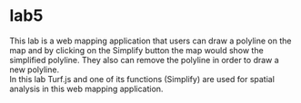 # lab5  
This lab is a web mapping application that users can draw a polyline on the map and by clicking on the Simplify button the map would show the simplified polyline. They also can remove the polyline in order to draw a new polyline.  
In this lab Turf.js and one of its functions (Simplify) are used for spatial analysis in this web mapping application.  
